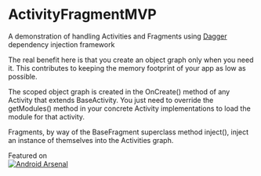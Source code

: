 ActivityFragmentMVP
===================

A demonstration of handling Activities and Fragments using <a href="http://square.github.io/dagger/">Dagger</a> dependency injection framework

The real benefit here is that you create an object graph only when you need it. This contributes to keeping the memory footprint of your app as low as possible.

The scoped object graph is created in the OnCreate() method of any Activity that extends BaseActivity. You just need to override the getModules() method in your concrete Activity implementations to load the module for that activity.
 
 Fragments, by way of the BaseFragment superclass method inject(), inject an instance of themselves into the Activities graph.


Featured on<br>
<a href="https://android-arsenal.com/details/3/1535">![Android Arsenal](https://img.shields.io/badge/Android%20Arsenal-ActivityFragmentMVP-brightgreen.svg?style=flat)</a>

